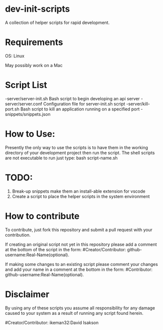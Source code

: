 # dev-init-scripts

A collection of helper scripts for rapid development.

# Requirements
OS: Linux

May possibly work on a Mac

# Script List
-server/server-init.sh Bash script to begin developing an api server
-server/server.conf Configuration file for server-init.sh script
-server/kill-port.sh Bash script to kill an application running on a specified port
-snippets/snippets.json 

# How to Use:

Presently the only way to use the scripts is to have them in the working directory of your development project then run the script. The shell scripts are not executable to run just type: bash script-name.sh

# TODO:

1. Break-up snippets make them an install-able extension for vscode
2. Create a script to place the helper scripts in the system environment


# How to contribute

To contribute, just fork this repository and submit a pull request with your contribution. 

If creating an original script not yet in this repository please add a comment at the bottom of the script in the form: #Creator/Contributor: github-username:Real-Name(optional). 

If making some changes to an existing script please comment your changes and add your name in a comment at the bottom in the form: #Contributor: github-username:Real-Name(optional).

# Disclaimer
By using any of these scripts you assume all responsibility for any damage caused to your system as a result of running any script found herein.

#Creator/Contributor: ikeman32:David Isakson 